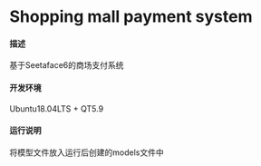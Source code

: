 # Shopping mall payment system
#### 描述 

基于Seetaface6的商场支付系统

#### 开发环境

Ubuntu18.04LTS + QT5.9

#### 运行说明

将模型文件放入运行后创建的models文件中

